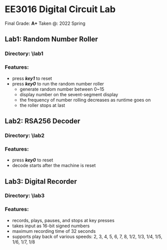 # EE3016 Digital Circuit Lab

Final Grade: **A+**
Taken @: 2022 Spring


## Lab1: Random Number Roller

### Directory: \lab1
### Features:
* press ***key1*** to reset
* press ***key0*** to run the random number roller
    * generate random number between 0~15
    * display number on the sevent-segment display
    * the frequency of number rolling decreases as runtime goes on
    * the roller stops at last

## Lab2: RSA256 Decoder

### Directory: \lab2
### Features:
* press ***key0*** to reset
* decode starts after the machine is reset

## Lab3: Digital Recorder

### Directory: \lab3
### Features:
* records, plays, pauses, and stops at key presses
* takes input as 16-bit signed numbers
* maximum recording time of 32 seconds
* supports play back of various speeds: 2, 3, 4, 5, 6, 7, 8, 1/2, 1/3, 1/4, 1/5, 1/6, 1/7, 1/8
